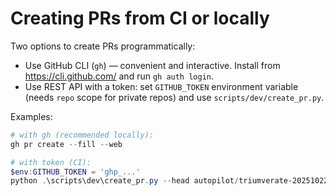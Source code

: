 # Creating PRs from CI or locally

Two options to create PRs programmatically:

- Use GitHub CLI (`gh`) — convenient and interactive. Install from https://cli.github.com/ and run `gh auth login`.
- Use REST API with a token: set `GITHUB_TOKEN` environment variable (needs `repo` scope for private
repos) and use `scripts/dev/create_pr.py`.

Examples:

```powershell
# with gh (recommended locally):
gh pr create --fill --web

# with token (CI):
$env:GITHUB_TOKEN = 'ghp_...'
python .\scripts\dev\create_pr.py --head autopilot/triumverate-20251022T212638 --title "WIP: autopilot" --body "Creates autopilot branch"
```

